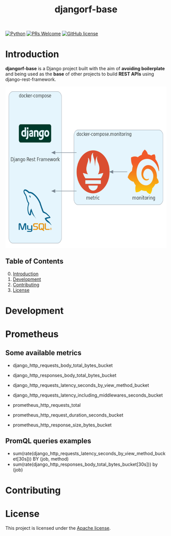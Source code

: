 <h1 align="center"> djangorf-base </h1> <br>

[![Python](https://img.shields.io/badge/Python-v3.6%2B-blue)]()
[![PRs Welcome](https://img.shields.io/badge/PRs-welcome-brightgreen.svg)](https://github.com/eduardogr/evalytics/blob/master/.github/CONTRIBUTING.md)
[![GitHub license](https://img.shields.io/badge/License-Apache%202.0-blue.svg)](https://github.com/eduardogr/djangorf-base/blob/master/LICENSE)

# Introduction

**djangorf-base** is a Django project built with the aim of **avoiding boilerplate** and being used as the **base** of other projects to build **REST APIs** using django-rest-framework.

<div align="center">
<img src="doc/arquitecture.png" alt="drawing" align="center" width="657" height="504"/>
</div>

## Table of Contents

0. [Introduction](#introduction)
0. [Development](#development)
0. [Contributing](#family-contributing)
0. [License](#page_with_curl-license)

# Development

# Prometheus

## Some available metrics

- django_http_requests_body_total_bytes_bucket
- django_http_responses_body_total_bytes_bucket
- django_http_requests_latency_seconds_by_view_method_bucket
- django_http_requests_latency_including_middlewares_seconds_bucket

- prometheus_http_requests_total
- prometheus_http_request_duration_seconds_bucket
- prometheus_http_response_size_bytes_bucket

## PromQL queries examples

- sum(rate(django_http_requests_latency_seconds_by_view_method_bucket[30s])) BY (job, method)
- sum(rate(django_http_responses_body_total_bytes_bucket[30s])) by (job)

# Contributing

# License

This project is licensed under the [Apache license](https://github.com/eduardogr/evalytics/blob/main/LICENSE).
